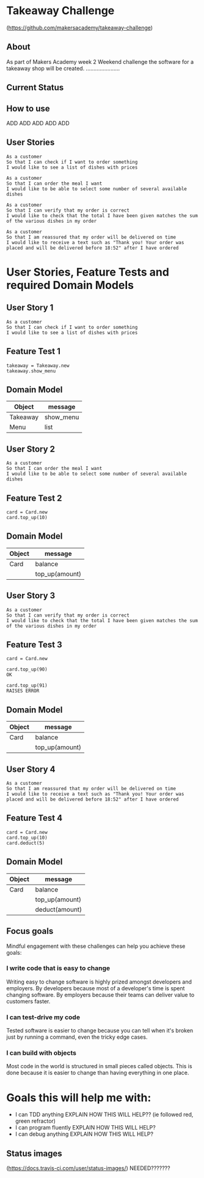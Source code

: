 # Takeaway Challenge
(https://github.com/makersacademy/takeaway-challenge)

## About
As part of Makers Academy week 2 Weekend challenge the software for a takeaway shop will be created. ......................

## Current Status


## How to use
ADD ADD ADD ADD ADD

## User Stories
```
As a customer
So that I can check if I want to order something
I would like to see a list of dishes with prices

As a customer
So that I can order the meal I want
I would like to be able to select some number of several available dishes

As a customer
So that I can verify that my order is correct
I would like to check that the total I have been given matches the sum of the various dishes in my order

As a customer
So that I am reassured that my order will be delivered on time
I would like to receive a text such as "Thank you! Your order was placed and will be delivered before 18:52" after I have ordered
```

# User Stories, Feature Tests and required Domain Models

## User Story 1
```
As a customer
So that I can check if I want to order something
I would like to see a list of dishes with prices
```
## Feature Test 1
```
takeaway = Takeaway.new
takeaway.show_menu

```

## Domain Model
| Object | message |
| -     | -         |
| Takeaway| show_menu |
| Menu | list |

## User Story 2
```
As a customer
So that I can order the meal I want
I would like to be able to select some number of several available dishes
```
## Feature Test 2
```
card = Card.new
card.top_up(10)
```

## Domain Model
| Object | message |
| -     | -         |
| Card | balance |
|     | top_up(amount)  |

## User Story 3
```
As a customer
So that I can verify that my order is correct
I would like to check that the total I have been given matches the sum of the various dishes in my order
```
## Feature Test 3
```
card = Card.new

card.top_up(90)
OK

card.top_up(91)
RAISES ERROR

```

## Domain Model
| Object | message |
| -     | -         |
| Card | balance |
|     | top_up(amount)  |

## User Story 4
```
As a customer
So that I am reassured that my order will be delivered on time
I would like to receive a text such as "Thank you! Your order was placed and will be delivered before 18:52" after I have ordered
```
## Feature Test 4
```
card = Card.new
card.top_up(10)
card.deduct(5)
```

## Domain Model
| Object | message |
| -     | -         |
| Card | balance |
|     | top_up(amount)  |
|     | deduct(amount)



## Focus goals

Mindful engagement with these challenges can help you achieve these goals:

###  I write code that is easy to change

Writing easy to change software is highly prized amongst developers and employers. By developers because most of a developer's time is spent changing software. By employers because their teams can deliver value to customers faster.

###   I can test-drive my code
Tested software is easier to change because you can tell when it's broken just by running a command, even the tricky edge cases.

###  I can build with objects
Most code in the world is structured in small pieces called objects. This is done because it is easier to change than having everything in one place.</dd>


# Goals this will help me with:
* I can TDD anything
 EXPLAIN HOW THIS WILL HELP?? (ie followed red, green refractor)
* I can program fluently
EXPLAIN HOW THIS WILL HELP?
* I can debug anything
EXPLAIN HOW THIS WILL HELP?

## Status images ##
(https://docs.travis-ci.com/user/status-images/)
NEEDED???????
